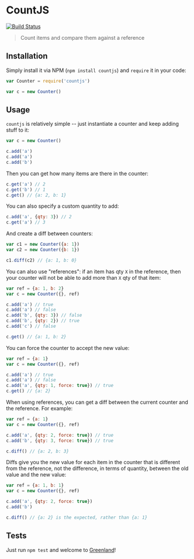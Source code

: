 # CountJS

[![Build Status](https://travis-ci.org/namshi/countjs.svg?branch=master)](https://travis-ci.org/namshi/countjs)

> Count items and compare them against a reference

## Installation

Simply install it via NPM (`npm install countjs`) and `require` it
in your code:

``` javascript
var Counter = require('countjs')

var c = new Counter()
```

## Usage

`countjs` is relatively simple -- just instantiate a counter and keep
adding stuff to it:

``` javascript
var c = new Counter()

c.add('a')
c.add('a')
c.add('b')
```

Then you can get how many items are there in the counter:

``` javascript
c.get('a') // 2
c.get('b') // 1
c.get() // {a: 2, b: 1}
```

You can also specify a custom quantity to add:

``` javascript
c.add('a', {qty: 3}) // 2
c.get('a') // 3
```

And create a diff between counters:

``` javascript
var c1 = new Counter({a: 1})
var c2 = new Counter({b: 1})

c1.diff(c2) // {a: 1, b: 0}
```

You can also use "references": if an item has qty `X`
in the reference, then your counter will not be able to
add more than `X` qty of that item:

``` javascript
var ref = {a: 1, b: 2}
var c = new Counter({}, ref)

c.add('a') // true
c.add('a') // false
c.add('b', {qty: 3}) // false
c.add('b', {qty: 2}) // true
c.add('c') // false

c.get() // {a: 1, b: 2}
```

You can force the counter to accept the new value:

``` javascript
var ref = {a: 1}
var c = new Counter({}, ref)

c.add('a') // true
c.add('a') // false
c.add('a', {qty: 1, force: true}) // true
c.get() // {a: 2}
```

When using references, you can get a diff between the current
counter and the reference. For example:

``` javascript
var ref = {a: 1}
var c = new Counter({}, ref)

c.add('a', {qty: 2, force: true}) // true
c.add('b', {qty: 3, force: true}) // true

c.diff() // {a: 2, b: 3}
```

Diffs give you the new value for each item in the counter that is
different from the reference, not the difference, in terms of quantity,
between the old value and the new value:

``` javascript
var ref = {a: 1, b: 1}
var c = new Counter({}, ref)

c.add('a', {qty: 2, force: true})
c.add('b')

c.diff() // {a: 2} is the expected, rather than {a: 1}
```

## Tests

Just run `npm test` and welcome to [Greenland](https://travis-ci.org/namshi/countjs.svg?branch=master)!
